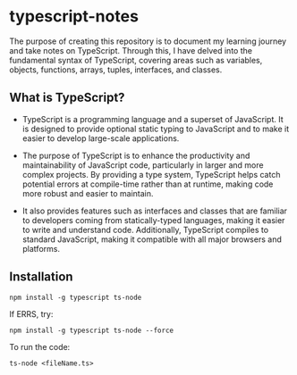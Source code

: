 # typescript-notes

The purpose of creating this repository is to document my learning journey and take notes on TypeScript. Through this, I have delved into the fundamental syntax of TypeScript, covering areas such as variables, objects, functions, arrays, tuples, interfaces, and classes.

## What is TypeScript?

- TypeScript is a programming language and a superset of JavaScript. It is designed to provide optional static typing to JavaScript and to make it easier to develop large-scale applications.

- The purpose of TypeScript is to enhance the productivity and maintainability of JavaScript code, particularly in larger and more complex projects. By providing a type system, TypeScript helps catch potential errors at compile-time rather than at runtime, making code more robust and easier to maintain. 

- It also provides features such as interfaces and classes that are familiar to developers coming from statically-typed languages, making it easier to write and understand code. Additionally, TypeScript compiles to standard JavaScript, making it compatible with all major browsers and platforms.

## Installation

```
npm install -g typescript ts-node
```

If ERRS, try:

```
npm install -g typescript ts-node --force
```
To run the code:
```
ts-node <fileName.ts>